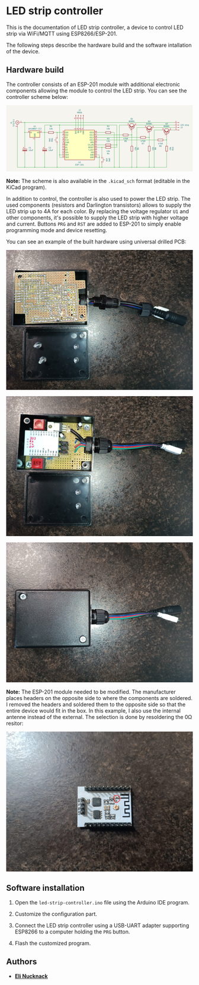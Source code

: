 # LED strip controller

This is the documentation of LED strip controller, a device to control LED strip via WiFi/MQTT using ESP8266/ESP-201.

The following steps describe the hardware build and the software intallation of the device.

## Hardware build

The controller consists of an ESP-201 module with additional electronic components allowing the module to control the LED strip. You can see the controller scheme below:

![LED strip controller scheme](led-strip-controller-scheme.png)

**Note:** The scheme is also available in the `.kicad_sch` format (editable in the KiCad program).

In addition to control, the controller is also used to power the LED strip. The used components (resistors and Darlington transistors) allows to supply the LED strip up to 4A for each color. By replacing the voltage regulator `U1` and other components, it's possible to supply the LED strip with higher voltage and current. Buttons `PRG` and `RST` are added to ESP-201 to simply enable programming mode and device resetting.

You can see an example of the built hardware using universal drilled PCB:

![LED strip controller 1](led-strip-controller-1.jpg)

![LED strip controller 2](led-strip-controller-2.jpg)

![LED strip controller 3](led-strip-controller-3.jpg)

**Note:** The ESP-201 module needed to be modified. The manufacturer places headers on the opposite side to where the components are soldered. I removed the headers and soldered them to the opposite side so that the entire device would fit in the box. In this example, I also use the internal antenne instead of the external. The selection is done by resoldering the 0Ω resitor:

![ESP-201](esp-201.jpg)

## Software installation

1. Open the `led-strip-controller.ino` file using the Arduino IDE program.

2. Customize the configuration part.

3. Connect the LED strip controller using a USB-UART adapter supporting ESP8266 to a computer holding the `PRG` button.

4. Flash the customized program.

## Authors

- [**Eli Nucknack**](mailto:eli.nucknack@gmail.com)
